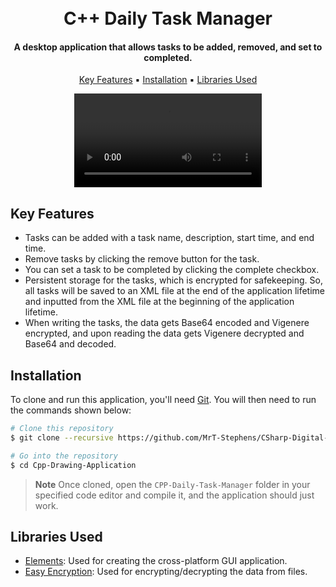 
<h1 align="center">
  <br>
  C++ Daily Task Manager
  <br>
</h1>

<h4 align="center">A desktop application that allows tasks to be added, removed, and set to completed.</h4>

<p align="center">
  <a href="#key-features">Key Features</a> ▪︎
  <a href="#installation">Installation</a> ▪︎ 
  <a href="#libraries-used">Libraries Used</a>
</p>

<div align="center">
  <video src="https://github.com/MrT-Stephens/Cpp-Daily-Task-Manager/assets/92452307/67a7cd32-bdf5-4987-99ed-51754645e078"/>
</div>
    
## Key Features

* Tasks can be added with a task name, description, start time, and end time.
* Remove tasks by clicking the remove button for the task.
* You can set a task to be completed by clicking the complete checkbox.
* Persistent storage for the tasks, which is encrypted for safekeeping. So, all tasks will be saved to an XML file at the end of the application lifetime and inputted from the XML file at the beginning of the application lifetime.
* When writing the tasks, the data gets Base64 encoded and Vigenere encrypted, and upon reading the data gets Vigenere decrypted and Base64 and decoded.

## Installation

To clone and run this application, you'll need [Git](https://git-scm.com). You will then need to run the commands shown below:

```bash
# Clone this repository
$ git clone --recursive https://github.com/MrT-Stephens/CSharp-Digital-Vending-Machine.git

# Go into the repository
$ cd Cpp-Drawing-Application
```
> **Note**
> Once cloned, open the `CPP-Daily-Task-Manager` folder in your specified code editor and compile it, and the application should just work.

## Libraries Used

* [Elements](https://github.com/cycfi/elements): Used for creating the cross-platform GUI application.
* [Easy Encryption](https://github.com/philipperemy/easy-encryption): Used for encrypting/decrypting the data from files.
